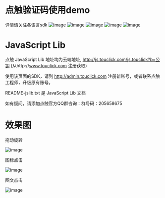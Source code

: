 # 点触验证码使用demo

详情请关注各语言sdk
[![image](https://raw.githubusercontent.com/zyayhj/captcha-demo/master/images/java1.png)](https://github.com/zyayhj/captcha-demo/tree/master/java-sdk)
[![image](https://raw.githubusercontent.com/zyayhj/captcha-demo/master/images/php1.png)](https://github.com/zyayhj/captcha-demo/tree/master/php-sdk)
[![image](https://raw.githubusercontent.com/zyayhj/captcha-demo/master/images/python1.png)](https://github.com/zyayhj/captcha-demo/tree/master/python-sdk)
[![image](https://raw.githubusercontent.com/zyayhj/captcha-demo/master/images/go.png)](https://github.com/zyayhj/captcha-demo/tree/master/go-sdk)
[![image](https://raw.githubusercontent.com/zyayhj/captcha-demo/master/images/js1.png)](https://github.com/zyayhj/captcha-demo/tree/master/nodejs-demo)

# JavaScript Lib 

点触 JavaScript Lib 地址均为云端地址, http://js.touclick.com/js.touclick?b=公钥 (从http://www.touclick.com 注册获取)

使用该页面的SDK，请到 http://admin.touclick.com 注册新账号，或者联系点触工程师，升级原有账号。

README-jslib.txt 是 JavaScript Lib 文档 

如有疑问，请添加点触官方QQ群咨询：群号码：205658675


# 效果图

拖动旋转

![image](https://raw.githubusercontent.com/zyayhj/captcha-demo/master/images/rotate.png)

图标点击

![image](https://raw.githubusercontent.com/zyayhj/captcha-demo/master/images/block.png)

图文点击

![image](https://raw.githubusercontent.com/zyayhj/captcha-demo/master/images/classical_new.png)





